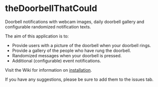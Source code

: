 # theDoorbellThatCould
Doorbell notifications with webcam images, daily doorbell gallery and configurable randomized notification texts.

The aim of this application is to:
- Provide users with a picture of the doorbell when your doorbell rings.
- Provide a gallery of the people who have rung the doorbell.
- Randomized messages when your doorbell is pressed.
- Additional (configurable) event notifications.

Visit the Wiki for information on [installation](https://github.com/couldbejake/theDoorbellThatCould/wiki/).

If you have any suggestions, please be sure to add them to the issues tab.
